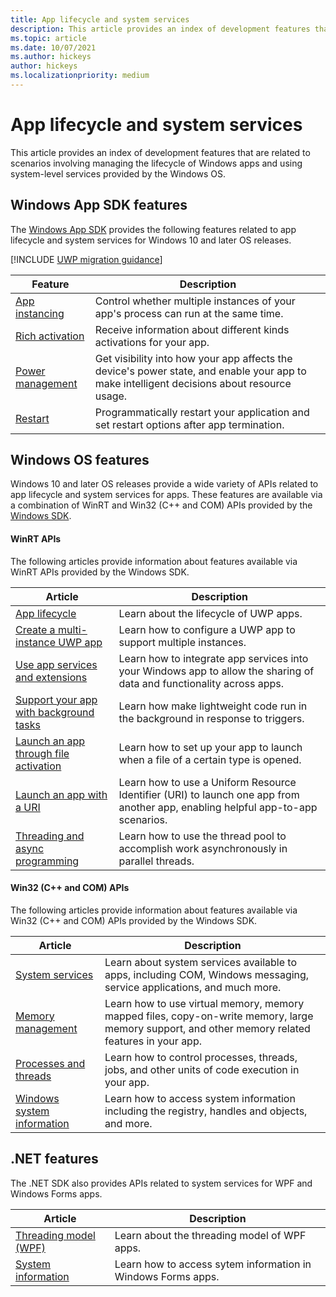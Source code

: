 ```yaml
---
title: App lifecycle and system services
description: This article provides an index of development features that are related to scenarios involving managing the lifecycle of Windows apps and system-level services.
ms.topic: article
ms.date: 10/07/2021
ms.author: hickeys
author: hickeys
ms.localizationpriority: medium
---
```


# App lifecycle and system services

This article provides an index of development features that are related to scenarios involving managing the lifecycle of Windows apps and using system-level services provided by the Windows OS.

## Windows App SDK features

The [Windows App SDK](../windows-app-sdk/index.md) provides the following features related to app lifecycle and system services for Windows 10 and later OS releases.

[!INCLUDE [UWP migration guidance](../windows-app-sdk/includes/uwp-app-sdk-migration-pointer.md)]

| Feature | Description |
|---------|-------------|
| [App instancing](../windows-app-sdk/applifecycle/applifecycle-instancing.md) | Control whether multiple instances of your app's process can run at the same time. |
| [Rich activation](../windows-app-sdk/applifecycle/applifecycle-rich-activation.md) | Receive information about different kinds activations for your app. |
| [Power management](../windows-app-sdk/applifecycle/applifecycle-power.md) | Get visibility into how your app affects the device's power state, and enable your app to make intelligent decisions about resource usage. 
| [Restart](../windows-app-sdk/applifecycle/applifecycle-restart.md) |	Programmatically restart your application and set restart options after app termination. |

## Windows OS features

Windows 10 and later OS releases provide a wide variety of APIs related to app lifecycle and system services for apps. These features are available via a combination of WinRT and Win32 (C++ and COM) APIs provided by the [Windows SDK](https://developer.microsoft.com/windows/downloads/windows-sdk).

#### WinRT APIs

The following articles provide information about features available via WinRT APIs provided by the Windows SDK.

| Article | Description |
|---------|-------------|
| [App lifecycle](/windows/uwp/launch-resume/app-lifecycle) | Learn about the lifecycle of UWP apps. |
| [Create a multi-instance UWP app](/windows/uwp/launch-resume/multi-instance-uwp) | Learn how to configure a UWP app to support multiple instances. |
| [Use app services and extensions](/windows/uwp/launch-resume/app-services) | Learn how to integrate app services into your Windows app to allow the sharing of data and functionality across apps. |
| [Support your app with background tasks](/windows/uwp/launch-resume/support-your-app-with-background-tasks) | Learn how make lightweight code run in the background in response to triggers. |
| [Launch an app through file activation](/windows/uwp/launch-resume/launch-app-from-file) | Learn how to set up your app to launch when a file of a certain type is opened. |
| [Launch an app with a URI](/windows/uwp/launch-resume/launch-app-with-uri) | Learn how to use a Uniform Resource Identifier (URI) to launch one app from another app, enabling helpful app-to-app scenarios. |
| [Threading and async programming](/windows/uwp/threading-async/) | Learn how to use the thread pool to accomplish work asynchronously in parallel threads.  |

#### Win32 (C++ and COM) APIs

The following articles provide information about features available via Win32 (C++ and COM) APIs provided by the Windows SDK.

| Article | Description |
|---------|-------------|
| [System services](/windows/desktop/system-services) | Learn about system services available to apps, including COM, Windows messaging, service applications, and much more. |
| [Memory management](/windows/desktop/memory/memory-management) | Learn how to use virtual memory, memory mapped files, copy-on-write memory, large memory support, and other memory related features in your app. |
| [Processes and threads](/windows/desktop/procthread/processes-and-threads) | Learn how to control processes, threads, jobs, and other units of code execution in your app. |
| [Windows system information](/windows/desktop/sysinfo/windows-system-information) | Learn how to access system information including the registry, handles and objects, and more. |

## .NET features

The .NET SDK also provides APIs related to system services for WPF and Windows Forms apps.

| Article | Description |
|---------|-------------|
| [Threading model (WPF)](/dotnet/framework/wpf/advanced/threading-model) | Learn about the threading model of WPF apps. |
| [System information](/dotnet/framework/winforms/advanced/system-information-and-windows-forms) | Learn how to access sytem information in Windows Forms apps. |
